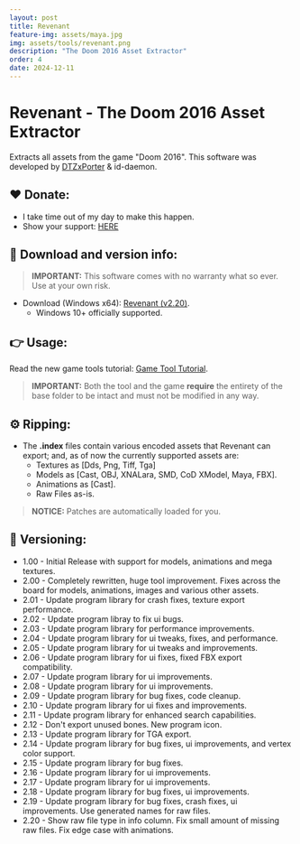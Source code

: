 ```yaml
---
layout: post
title: Revenant
feature-img: assets/maya.jpg
img: assets/tools/revenant.png
description: "The Doom 2016 Asset Extractor"
order: 4
date: 2024-12-11
---
```


# Revenant - The Doom 2016 Asset Extractor
Extracts all assets from the game "Doom 2016". This software was developed by [DTZxPorter](https://twitter.com/dtzxporter) & id-daemon.

## ❤️ Donate:
- I take time out of my day to make this happen.
- Show your support: [HERE](https://dtzxporter.com/donate)

## 💾 Download and version info:

> **IMPORTANT:** This software comes with no warranty what so ever. Use at your own risk.

- Download (Windows x64): [Revenant (v2.20)](https://mega.nz/file/9dQ3TQZT#qxqdkzhce4_ELV9FihZvyDX5A6Lf7QH3yQF4NFrn83g).
  - Windows 10+ officially supported.

## 👉 Usage:
Read the new game tools tutorial: [Game Tool Tutorial](https://dtzxporter.com/game-tools-tutorial).

> **IMPORTANT:** Both the tool and the game **require** the entirety of the base folder to be intact and must not be modified in any way.

## ⚙️ Ripping:
- The **.index** files contain various encoded assets that Revenant can export; and, as of now the currently supported assets are:
  - Textures as [Dds, Png, Tiff, Tga]
  - Models as [Cast, OBJ, XNALara, SMD, CoD XModel, Maya, FBX].
  - Animations as [Cast].
  - Raw Files as-is.

> **NOTICE:** Patches are automatically loaded for you.

## 📌 Versioning:
- 1.00 - Initial Release with support for models, animations and mega textures.
- 2.00 - Completely rewritten, huge tool improvement. Fixes across the board for models, animations, images and various other assets.
- 2.01 - Update program library for crash fixes, texture export performance.
- 2.02 - Update program libray to fix ui bugs.
- 2.03 - Update program library for performance improvements.
- 2.04 - Update program library for ui tweaks, fixes, and performance.
- 2.05 - Update program library for ui tweaks and improvements.
- 2.06 - Update program library for ui fixes, fixed FBX export compatibility.
- 2.07 - Update program library for ui improvements.
- 2.08 - Update program library for ui improvements.
- 2.09 - Update program library for bug fixes, code cleanup.
- 2.10 - Update program library for ui fixes and improvements.
- 2.11 - Update program library for enhanced search capabilities.
- 2.12 - Don't export unused bones. New program icon.
- 2.13 - Update program library for TGA export.
- 2.14 - Update program library for bug fixes, ui improvements, and vertex color support.
- 2.15 - Update program library for bug fixes.
- 2.16 - Update program library for ui improvements.
- 2.17 - Update program library for ui improvements.
- 2.18 - Update program library for bug fixes, ui improvements.
- 2.19 - Update program library for bug fixes, crash fixes, ui improvements. Use generated names for raw files.
- 2.20 - Show raw file type in info column. Fix small amount of missing raw files. Fix edge case with animations.
